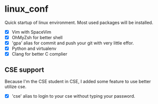 # linux_conf

Quick startup of linux environment. Most used packages will be installed.  

- [X] Vim with SpaceVim
- [X] OhMyZsh for better shell
- [X] 'gpa' alias for commit and push your git with very little effor.
- [X] Python and virtualenv
- [X] Clang for better C complier

## CSE support

Because I'm the CSE student in CSE, I added some feature to use better utilize cse.

- [X] 'cse' alias to login to your cse without typing your password.
